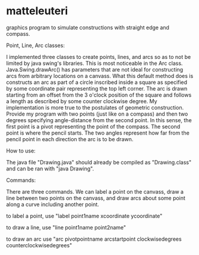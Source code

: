 # matteleuteri
graphics program to simulate constructions with straight edge and compass.

Point, Line, Arc classes:

I implemented three classes to create points, lines, and arcs so as to not be limited by java swing's libraries. This is most noticeable in the Arc class. Java.Swing.drawArc() has parameters that are not ideal for constructing arcs from arbitrary locations on a canvass. What this default method does is constructs an arc as part of a circle inscribed inside a square as specified by some coordinate pair representing the top left corner. The arc is drawn starting from an offset from the 3 o'clock position of the square and follows a length as described by some counter clockwise degree. My implementation is more true to the postulates of geometric construction. Provide my program with two points (just like on a compass) and then two degrees specifying angle-distance from the second point. In this sense, the first point is a pivot representing the point of the compass. The second point is where the pencil starts. The two angles represent how far from the pencil point in each direction the arc is to be drawn.

How to use:

The java file "Drawing.java" should already be compiled as "Drawing.class" and can be ran with "java Drawing". 

Commands:

There are three commands. We can label a point on the canvass, draw a line between two points on the canvass, and draw arcs about some point along a curve including another point. 

to label a point, use "label point1name xcoordinate ycoordinate"

to draw a line, use "line point1name point2name"

to draw an arc use "arc pivotpointname arcstartpoint clockwisedegrees counterclockwisedegrees"



